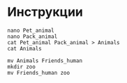 # Инструкции
    nano Pet_animal
    nano Pack_animal
    cat Pet_animal Pack_animal > Animals
    cat Animals

    mv Animals Friends_human
    mkdir zoo
    mv Friends_human zoo
